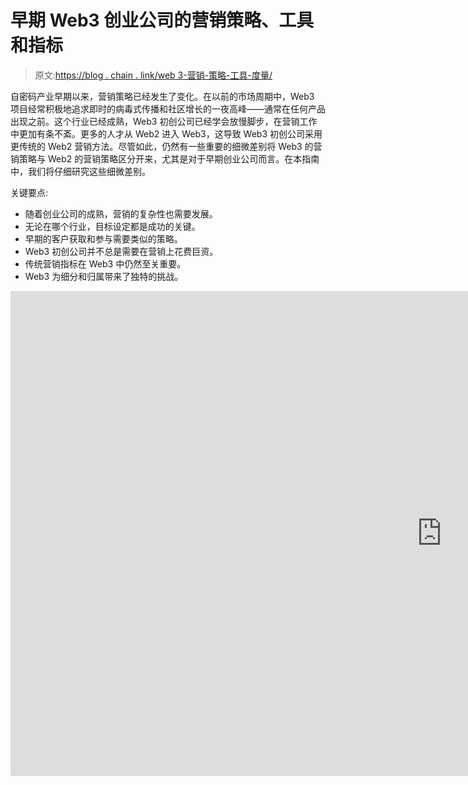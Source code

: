 # 早期 Web3 创业公司的营销策略、工具和指标

> 原文:[https://blog . chain . link/web 3-营销-策略-工具-度量/](https://blog.chain.link/web3-marketing-tactics-tools-metrics/)

自密码产业早期以来，营销策略已经发生了变化。在以前的市场周期中，Web3 项目经常积极地追求即时的病毒式传播和社区增长的一夜高峰——通常在任何产品出现之前。这个行业已经成熟，Web3 初创公司已经学会放慢脚步，在营销工作中更加有条不紊。更多的人才从 Web2 进入 Web3，这导致 Web3 初创公司采用更传统的 Web2 营销方法。尽管如此，仍然有一些重要的细微差别将 Web3 的营销策略与 Web2 的营销策略区分开来，尤其是对于早期创业公司而言。在本指南中，我们将仔细研究这些细微差别。

关键要点:

*   随着创业公司的成熟，营销的复杂性也需要发展。
*   无论在哪个行业，目标设定都是成功的关键。
*   早期的客户获取和参与需要类似的策略。
*   Web3 初创公司并不总是需要在营销上花费巨资。
*   传统营销指标在 Web3 中仍然至关重要。
*   Web3 为细分和归属带来了独特的挑战。

<iframe title="Marketing Tactics for Early-Stage Web3 Startups | Startup With Chainlink" width="1380" height="776" src="https://www.youtube.com/embed/ZXvtRRn_AK4?feature=oembed" frameborder="0" allow="accelerometer; autoplay; clipboard-write; encrypted-media; gyroscope; picture-in-picture" allowfullscreen=""></div> <h2><span style="font-weight: 400;">什么是营销成熟度，它是如何演变的？</span></h2> <p>营销成熟度描述了一家初创公司在营销实践方面达到的复杂程度。最有力的成熟度指标是初创公司处理数据的方式。早期创业公司收集的数据非常少，或者以非结构化的方式收集。他们的努力往往是低效的，因为他们没有充分了解什么是有效的，什么是无效的。随着创业公司的成熟，它学会收集更多的数据，整合数据，并利用数据获得更精细的见解，如获得新客户的成本或现有客户的终身价值。更成熟的创业公司可以将收入归属于特定的营销渠道，这有助于他们优化资源。</p> <p>下图总结了传统 B2C 或交易型初创企业走向营销成熟的历程。</p> <figure id="attachment_4394" aria-describedby="caption-attachment-4394" style="width: 4000px" class="wp-caption aligncenter"><img decoding="async" loading="lazy" class="wp-image-4394 size-full" src="../Images/7c3733cda1adaa4cbca8a592b8af7d1b.png" alt="A diagram that describes how the marketing maturity of startups evolves over time" width="4000" height="2250" srcset="https://blog.chain.link/wp-content/uploads/2022/08/marketing-sophistication-framework.png 4000w, https://blog.chain.link/wp-content/uploads/2022/08/marketing-sophistication-framework-300x169.png 300w, https://blog.chain.link/wp-content/uploads/2022/08/marketing-sophistication-framework-1024x576.png 1024w, https://blog.chain.link/wp-content/uploads/2022/08/marketing-sophistication-framework-768x432.png 768w, https://blog.chain.link/wp-content/uploads/2022/08/marketing-sophistication-framework-1536x864.png 1536w, https://blog.chain.link/wp-content/uploads/2022/08/marketing-sophistication-framework-2048x1152.png 2048w, https://blog.chain.link/wp-content/uploads/2022/08/marketing-sophistication-framework-640x360.png 640w, https://blog.chain.link/wp-content/uploads/2022/08/marketing-sophistication-framework-298x167.png 298w, https://blog.chain.link/wp-content/uploads/2022/08/marketing-sophistication-framework-24x14.png 24w, https://blog.chain.link/wp-content/uploads/2022/08/marketing-sophistication-framework-36x20.png 36w, https://blog.chain.link/wp-content/uploads/2022/08/marketing-sophistication-framework-48x27.png 48w" sizes="(max-width: 4000px) 100vw, 4000px" data-original-src="https://blog.chain.link/wp-content/uploads/2022/08/marketing-sophistication-framework.png"/><figcaption id="caption-attachment-4394" class="wp-caption-text">Each step of the marketing sophistication framework has a different focus—<a href="https://www.youtube.com/watch?v=vn1CMLnvGmE">source</a></figcaption></figure> <h2><span style="font-weight: 400;">在决定策略之前设定营销目标</span></h2> <p>一些没有经验的团队根据其他人的做法来选择他们的营销策略，但这可能是一种有风险的方法。每个项目都不同，营销目标也略有不同。这些目标通常分为两大类:“客户获取”和“客户参与”。换句话说，让人们试用你的产品，让他们对你的品牌保持忠诚。这些首要的类别提供了更细粒度的目标，比如让 X 数量的人注册一个 Discord 或注册一个 NFT 白名单。</p> <p><span style="font-weight: 400;">对于 Web3,“客户获取”和“客户参与”等类别根据其所处的阶段有所不同，可能包含如下目标:</span></p> <ul> <li aria-level="1"><b>寻找早期投资者<br/> </b>这往往发生在种子前期和产品前期。有人可能会说，没有产品，就无法获得客户。然而，在 Web3 中，初创公司往往更积极地推动验证其产品概念的行动，例如推动人们注册产品前社区。在这里，收购和参与受到超越创始人个人网络的草根营销策略的刺激。项目本身并不是在寻找“客户”，而是寻找支持者。然而，他们的策略将类似于他们以后用来寻找客户的策略。</li> <li aria-level="1"><b>获取用户与产品互动并给出反馈<br/> </b>在 testnet 上上线的更成熟的 Web3 项目可以致力于获取“用户”。请注意，用户和客户之间的区别不仅仅是语义上的。用户是与产品互动但不一定提供任何收入的人，而顾客通常是为产品付费的人。不是每个人都同意这种区分——前 Twitter 首席执行官杰克·多西曾想把 Twitter 用户称为顾客——但这对于 Web3 营销来说是一种有用的区分。成为一些 Web3 服务(基础设施工具或免费游戏)的用户而不为一个项目创造收入是可能的，尤其是当它处于第一次迭代的时候。</li> <li aria-level="1"><b>获取社区成员带动网络效应<br/> </b>通常，获取创收用户并不是最直接的目标。Web3 比任何其他行业都更依赖网络效应，在早期阶段，初创公司的营销资源完全集中在这个目标上。这意味着让人们谈论他们的项目，参与他们的品牌，并参与他们的社区。这建立了一个可持续的网络，然后可以进一步产生收入。</li> </ul> <p><b>支付收购费用时，首先确定目标市场<br/> </b> <span style="font-weight: 400;">明确的目标受众有助于塑造营销活动的方方面面，从内容创作到影响者选择。在早期阶段，许多 Web3 初创公司忽略了在有意义的细节层次上定义目标受众，而是通常瞄准任何对加密感兴趣的人。当一家初创公司还没有进行任何付费营销时，这是一个无害的错误。然而，一旦一家初创公司开始投入营销预算，就有必要更详细地定义目标受众。这将在我们稍后讨论优化营销绩效时详细讨论。</span></p> <h2>早期的 Web3 创业公司应该使用什么样的营销策略？</h2> <p>通常，一家初创公司的策略是特定于他们的商业模式和垂直市场的，但是 Web3 初创公司作为一个整体倾向于选择不同于 Web2 的渠道。例如，在 Web2 世界中，影响者营销是一种在某些垂直行业(如时尚和化妆品)中大量使用的策略，但在其他行业(如 SaaS 工具和网上银行)中使用较少。然而，在 Web3 中，影响者营销是相当普遍的。这可能是因为更需要专家来帮助观众驾驭技术复杂、拥挤和快速变化的 Web3 市场。</p> <p>下图概述了 Web3 中最受欢迎的传统营销策略。深色圆圈代表与早期初创公司最相关的策略，较大的圆圈代表策略对流量和用户获取的潜在影响。</p> <figure id="attachment_4421" aria-describedby="caption-attachment-4421" style="width: 3840px" class="wp-caption aligncenter"><img decoding="async" loading="lazy" class="wp-image-4421 size-full" src="../Images/a411000fa093203ead8f6fd649e21d5b.png" alt="A diagram that shows the different marketing tactics that are popular in web3" width="3840" height="2160" srcset="https://blog.chain.link/wp-content/uploads/2022/09/marketing-tactics-early-stage-web3startups.png 3840w, https://blog.chain.link/wp-content/uploads/2022/09/marketing-tactics-early-stage-web3startups-300x169.png 300w, https://blog.chain.link/wp-content/uploads/2022/09/marketing-tactics-early-stage-web3startups-1024x576.png 1024w, https://blog.chain.link/wp-content/uploads/2022/09/marketing-tactics-early-stage-web3startups-768x432.png 768w, https://blog.chain.link/wp-content/uploads/2022/09/marketing-tactics-early-stage-web3startups-1536x864.png 1536w, https://blog.chain.link/wp-content/uploads/2022/09/marketing-tactics-early-stage-web3startups-2048x1152.png 2048w, https://blog.chain.link/wp-content/uploads/2022/09/marketing-tactics-early-stage-web3startups-640x360.png 640w, https://blog.chain.link/wp-content/uploads/2022/09/marketing-tactics-early-stage-web3startups-298x167.png 298w, https://blog.chain.link/wp-content/uploads/2022/09/marketing-tactics-early-stage-web3startups-24x14.png 24w, https://blog.chain.link/wp-content/uploads/2022/09/marketing-tactics-early-stage-web3startups-36x20.png 36w, https://blog.chain.link/wp-content/uploads/2022/09/marketing-tactics-early-stage-web3startups-48x27.png 48w" sizes="(max-width: 3840px) 100vw, 3840px" data-original-src="https://blog.chain.link/wp-content/uploads/2022/09/marketing-tactics-early-stage-web3startups.png"/><figcaption id="caption-attachment-4421" class="wp-caption-text">Early-stage Web3 startups tend to prefer slightly different tactics to those in Web2</figcaption></figure> <p>请注意，像影响者营销这样的策略可能会很昂贵。尚未获得资金的 Web3 初创公司最好先尝试免费或低成本的营销策略。如果他们还不确定谁是他们的目标受众，这一点尤其有效。</p> <p> </p> <h3><span style="font-weight: 400;">低成本营销战术</span></h3> <p>与付费广告不同，这些策略通常围绕为受众提供某种价值的内容(如教育、娱乐或灵感)。由于其固有的价值，这种内容倾向于有机传播。它回答人们在搜索引擎中输入的问题，或者激励人们分享他们的网络。</p> <h4><span style="font-weight: 400;">创建关于你所在生态系统中流行主题的内容</span></h4> <p>研究并涵盖一个与搜索查询相匹配的主题，与你的项目目标相一致，并在不同的加密社区中保持一致。这可以通过各种不同的格式完成，例如:</p> <ul> <li style="font-weight: 400;" aria-level="1"><span style="font-weight: 400;"> <strong>博客文章</strong> <br/> </span> <span style="font-weight: 400;">在传统的 Web2 世界中，博客是一种有效但具有挑战性的策略，原因很简单，那就是大量的内容在争夺相同的受众。在 Web3 中，竞争有所减少，尽管这种情况正在迅速改变。即使是现在，Web3 初创公司也不太可能通过一般的列表文章或含糊的三段意见文章获得好结果。许多团队会从写他们的愿景和路线图开始，这很好，但不太可能带来大量的流量。相反，创始人应该专注于为目标受众增加价值的内容。例如，开发人员出身的营销人员 Martin Gontovnikas 谈到了“</span> <a style="font-size: 16px; background-color: #ffffff;" href="https://gon.to/2018/12/13/content-products-the-new-way-of-doing-content-marketing/"> <span style="font-weight: 400;">内容产品</span> </a> <span style="font-weight: 400;">”的概念，这种产品包括有助于说明概念的交互式小部件。虽然他关注的是面向开发者的内容，但同样的原则也可以应用于其他受众。</span></li> <li style="font-weight: 400;" aria-level="1"><span style="font-weight: 400;"> <strong>长篇社交帖子</strong> <br/> </span> <span style="font-size: 16px; font-weight: 400;"> <span style="font-size: 16px; font-weight: 400;">传统社交媒体平台如 LinkedIn 和 Quora 拥有大量受众，帖子字数限制也很宽松(200-600 字)。这意味着创业公司可以通过以小块形式提供内容来获得曝光，作为长篇博客的替代。</span> </span> <span style="font-weight: 400;">例如，</span><a style="font-size: 16px; background-color: #ffffff;" href="https://www.linkedin.com/company/lifedefied/"><span style="font-weight: 400;">life defied</span></a><span style="font-weight: 400;"><span style="font-weight: 400;">，一家有 Chainlink 参与者的初创公司，开展了一个“DeFi 每日一词”</span> </span>活动，他们提供了关于 DeFi 生态系统的小块可消化的解释性内容。目的是帮助教育他们的目标受众，创造良好的意愿和品牌资产，而不是直接宣传他们的产品。LifeDeFied 通过为大学生提供教育实习来降低成本，让他们通过写帖子来学习和获得网络 3 方面的经验。一个帖子引起了一个人脉很广的用户的注意，他在自己更广的网络中分享了这个帖子。两周内，他们的白名单上的用户从 1000 人增加到了 16000 人。</li> </ul> <h4><span style="font-weight: 400;">发挥您的内容优势</span></h4> <p><span style="font-weight: 400;">文字内容之所以受欢迎，是因为它能吸引有机的搜索引擎流量，但不一定非要独家使用。许多创始人发挥他们的优势，以他们最习惯的方式创作内容。其他格式可能包括视频、音频甚至一系列动画 gif。重要的是，传达的信息清晰且切中目标。</span></p> <p>例如，Cardano 创始人查尔斯·霍斯金森(Charles Hoskinson)通过定期直播直接向他的社区发表演讲。在他的视频内容中，他表达了对更广泛主题的看法，这些主题远远超出了 Cardano 生态系统的未来。虽然他的内容并不适合所有人，但他已经找到了自己的内容定位，并很好地利用了它。</p> <h4><span style="font-weight: 400;">早在</span>就认真对待 SEO</h4> <p>大多数创业公司都明白 SEO 在抽象层面上的重要性，但倾向于推迟投资，直到他们拥有足够的内容。在早期，他们完全专注于尽可能快地获取内容，不愿意实施可能会减慢他们速度的流程。对一些人来说，依靠社交媒体上分享的内容比让它在搜索引擎结果中排名更高更容易。这是一个巨大的错失的机会。当然，找到正确的关键词，获得足够的反向链接，建立域名权威以排在最前面的结果可能需要很长时间，但这是非常值得的努力，从长远来看，可以带来更多的流量。</p> <p><span style="font-weight: 400;">在 Web3 中，排名靠前的一个流行捷径是使用 Medium 或 Hackernoon 等第三方平台发布长篇内容。这些平台入门容易，域权限高，获得大量有机流量。一些专家建议不要使用 Medium，因为它不会为初创公司自己的网站带来流量或域名授权。为了规避这个问题，创业公司通常会先在自己的网站上发布内容，然后在他们的媒体出版物上转贴，同时将原始文章的 URL 配置为</span> <a href="https://help.medium.com/hc/en-us/articles/360033930293-Set-a-canonical-link"> <span style="font-weight: 400;">规范链接</span> </a> <span style="font-weight: 400;">。</span></p> <h4><span style="font-weight: 400;">在其他社区发表深思熟虑的帖子</span></h4> <p>秘密社区被自我推销所困扰。项目团队非常清楚 Web3 生态系统是如何相互关联的，并致力于利用这一点。只要这些互动增加了价值，这种策略本身就很好。这就是为什么遵循与你的主要教育内容相同的原则是很重要的，在不积极宣传你的项目的情况下提供价值。回答问题并帮助人们理解与您的项目相关的概念(例如，区块链国家间的交流)。</p> <p>另外，确保人们知道你在为谁工作。例如，数据转换工具 dbt 因其蓬勃发展的 Slack 分析工程师社区而闻名。该社区还包含许多供应商，他们的目标与 dbt 一致，并希望影响他们的社区成员。为此，dbt 有非常 <a href="https://www.getdbt.com/community/vendor-guidelines/"> <span style="font-weight: 400;">的厂商参与</span> </a> <span style="font-weight: 400;">的具体指导方针。例如，要求供应商在他们的配置文件名称中用括号括起他们的公司名称，例如“Alice (MyDataTool)”。这些指导方针确保社区成员知道谁为供应商工作，允许供应商建立一点品牌认知度，并鼓励供应商增加价值。</span></p> <h3><span style="font-weight: 400;">付费营销策略</span></h3> <p>一旦一家初创公司获得了一些初始种子资金，它就可以建立一个营销预算，并考虑如何最好地分配这笔预算。</p> <h4><b>联盟营销</b> <span style="font-weight: 400;"> </span></h4> <p>在联盟营销中，内容制作者通过将读者引向初创公司的网站而获得佣金。然而，这些佣金可以是有条件的。通常，佣金是在被推荐的用户执行一些特定的操作后支付的，例如填写特定的注册表格或进行购买。例如，亚马逊以其联盟计划而闻名，该计划鼓励内容创作者在亚马逊上评论产品并链接到这些产品。联盟营销需要复杂的跟踪来自动归属和支付佣金，这就是为什么出版商通常使用第三方提供商。目前，很少有专门从事 Web3 的附属技术提供商，尽管像 <a href="https://magicsquare.io/next-gen-affiliate-promotion/"> <span style="font-weight: 400;">【魔方】</span> </a> <span style="font-weight: 400;">这样的新兴创业公司正在寻求利用这个 Web3 移动应用的机会。在任何情况下，联盟营销可以是一个强大的方式来产生线索。主要的加密品牌如币安、比特币基地和 Kucoin 都有蓬勃发展的内部附属程序</span></p> <h4><b>影响者营销</b></h4> <p>如前所述，这种方法在 Web3 中非常流行，因为它可以快速生成大量线索。不过，也可以是 <a href="https://bdc.consulting/blog/opinion/influence-marketing-can-generate-roi-700-consider-risks"> <span style="font-weight: 400;">冒险战术</span> </a> <span style="font-weight: 400;">。很多创业公司尝试的太早，浪费了流量和预算。这是因为他们没有考虑影响者的受众与他们自己的目标受众的兼容性。选择质量影响者需要时间，当初创公司与兼容的</span> <a href="https://builtin.com/marketing/micro-influencer"> <span style="font-weight: 400;">微影响者</span> </a> <span style="font-weight: 400;">建立长期关系时，这种策略最有效。向一个拥有大量追随者的超级影响者付费来提及你的项目似乎是一个快速的胜利，但这很少会带来可持续的增长。</span></p> <h4><b>参与激励</b></h4> <p>Web3 营销剧本的另一个经典策略是以某种方式提供参与项目的激励。有许多不同种类的激励措施，每一种都取决于项目的商业模式。 <span style="font-weight: 400;"> <br/> </span> <span style="font-weight: 400;">例如:</span></p> <ul> <li style="font-weight: 400;" aria-level="1">DeFi 协议可以激励用户通过支付利息来提供流动性。</li> <li style="font-weight: 400;" aria-level="1">NFT 项目可以通过将用户加入 NFT 空投的白名单来激励用户提交他们的联系方式。</li> <li style="font-weight: 400;" aria-level="1">L1 协议可以通过提供交易费用的份额来激励用户保护网络并成为验证者。</li> <li style="font-weight: 400;" aria-level="1">Web3 游戏项目可以通过建立“玩即赚”的经济学来激励玩家玩游戏。</li> </ul> <p>应该谨慎使用激励策略，如奖励在社交媒体上执行规定任务的人。本质上，这种策略是另一种形式的有偿推广。此外，规定的任务很容易自动化，因此可以进行游戏。这导致低质量的社交媒体活动，很少产生长期的网络效应。当奖励自发地给予使用产品的忠实用户时，效果会更好。</p> <h2>早期的 Web3 创业公司应该跟踪哪些营销指标？</h2> <p>由于早期创业公司的目标是以尽可能低的成本提高知名度和销售线索，所以重点应该是了解如何获得新用户和社区成员。</p> <h3><span style="font-weight: 400;">流量来源</span></h3> <p><span style="font-weight: 400;">一开始，一个未知的项目通常是通过搜索引擎和非付费社交媒体提及等有机来源发现的。如果创业公司有预算，他们可能会加入付费推广。然而，最终更多的流量应该来自项目网络本身，这意味着项目自己的 Discord 服务器或 Twitter 账户将把流量导向他们的 dApp，而不是其他人的。本质上，初创公司需要增加直接流量或来自自己领域和账户的流量的比例。</span></p> <h3><span style="font-weight: 400;">有机获得的用户或社区成员的百分比</span></h3> <p>因为所有的 Web3 项目都依赖于网络效应，所以目标是获得那些被项目本身的使命所激励的用户。用户发现项目或社区是有机的，这一事实是一个更强的信号，表明他们可能会更忠诚。为流量付费是一种可以接受的策略，可以在一开始获得动力，但随着项目的成熟，创业公司应该减少对流量的依赖。从长期来看，过度依赖付费收购是一个信号，表明由于项目、其营销或目标市场本身的问题，项目没有实现网络效应。</p> <h3><span style="font-weight: 400;">获客成本(CAC) </span></h3> <p>这个指标旨在量化初创公司平均花费多少来获得每个访问者或用户。许多早期的 Web3 创业公司在评估营销绩效时不考虑 CAC，因为他们还没有为流量付费。在一个非常基本的层面上，如果一家初创公司向一个有影响力的人支付 5000 欧元来推广他们的项目，而他们的 dApp 在相关时间段内获得了 1000 个额外的独立用户，那么 CAC 是每个用户 5 欧元。如前所述，这一指标取决于什么是真正的“客户获取”。请注意，运营成本(如支付作家创作内容)通常不包括在 CAC 计算中。然而，空投和其他激励措施在技术上被算作付费采购，因此它们应该被包括在任何 CAC 计算中。CAC 的目的是帮助创业公司更有效地分配有限的营销预算。这个想法是确定具有最低 CAC 的战术，并消除 CAC 过高的战术。</p> <h2>Web3 创业公司如何发展他们的营销策略？</h2> <p>随着一家初创公司的成熟，它开始变得越来越清楚在哪里投入营销资源。开始时，许多团队尝试“喷雾和祈祷”的方法，他们瞄准大量受众，并希望其中一些人成为用户(垃圾邮件显然是这种策略的一个极端例子)。在后期阶段，初创公司学会减少浪费，专注于真正带来成果的东西。</p> <p><span style="font-weight: 400;">他们可以通过几种不同的方式实现这种成熟:</span></p> <h3><span style="font-weight: 400;">更精确地定义目标受众</span></h3> <p>最终，Web3 创业公司需要超越简单地瞄准“加密人”。在传统营销中，受众是根据人口统计、地理、行为和心理特征来划分的。Investopedia <a href="https://www.investopedia.com/terms/t/target-market.asp"> <span style="font-weight: 400;">以“生活在寒冷气候中的 35 岁至 55 岁的中产阶级女性”</span> </a> <span style="font-weight: 400;">为例，将其作为一家休闲服装公司的潜在目标。</span></p> <p>总的来说，这些细分市场也适用于 Web3，但有一些细微差别。这是因为整个加密市场仍然偏向男性，并严重偏向千禧一代和 Z 世代(尽管<a href="https://www.stilt.com/blog/2021/03/vast-majority-crypto-buyers-millennials-gen-z/"><span style="font-weight: 400;">X 世代加密买家的支出显然超过 Z 世代和千禧世代买家</span> </a> <span style="font-weight: 400;">)。尽管范围较窄，但仍有许多地理和行为模式可以作为目标。</span></p> <p>加密市场也是高度互联的，所以创业公司需要考虑与其他 Web3 社区的密切关系作为潜在的目标标准。这个 <a href="https://anvaka.github.io/sayit/?query="> <span style="font-weight: 400;">子编辑分析器</span> </a> <span style="font-weight: 400;">是快速找到对齐社区的便利工具。Reddit 在许多加密社区中非常受欢迎，该工具可以分析除了主要目标社区之外，用户还在哪些社区中发布帖子。</span></p> <p>一般来说，每个社区都有特定的人口构成，这与占主导地位的“年轻和男性”用户不同。例如，在购买艺术品 NFT 的收藏者中，女性占到了三分之一以上<a href="https://www.arttechreport.com/#KF-08"><span style="font-weight: 400;"/></a><span style="font-weight: 400;">(这里的重点更多是艺术家本人，而不是 NFT 品牌)。因此，如果一个 Web3 项目想要针对 Z 世代或千禧一代女性，营销策略可以是在评论 NFT 艺术收藏的出版物上投放广告。</span></p> <p>最重要的一点是，除非你详细地定义你的目标市场，否则任何营销活动都有极其浪费的风险。提问如下问题:</p> <ul> <li style="font-weight: 400;" aria-level="1">你的目标市场有多大？Z 世代，千禧一代，X 世代？</li> <li style="font-weight: 400;" aria-level="1">他们对 Web3 的兴趣是什么？DeFi 爱好者？游戏赚钱的玩家？无聊的人猿爱好者？Algonaut 还是以太坊忠诚者？</li> <li style="font-weight: 400;" aria-level="1">他们在 Web3 生态系统中的角色是什么？开发商还是收藏家？</li> <li style="font-weight: 400;" aria-level="1">他们的一般兴趣是什么？体育博彩，网络游戏，艺术收藏，电子音乐？</li> </ul> <h3><span style="font-weight: 400;">尝试新的频道和格式</span></h3> <p>许多创业公司长期坚持同样的可靠营销渠道。当一个营销团队不断尝试新的渠道和形式时，它更有可能成熟。这就需要创业公司在营销预算中拨出一定的一部分用于测试和多样化。</p> <p>这可能意味着在 Stack Overflow 等新频道上开展一场小型付费活动，或者尝试一种新的竞赛形式，比如让用户有机会命名下一个 NFT 系列。</p> <p><span style="font-weight: 400;">这里的最终目标是减少对某个特定渠道的依赖，如影响者，并确保不同的营销策略以更均匀分布的方式推动用户获取。这使得初创公司更能适应可能扰乱某些营销渠道的变化(如对加密广告的监管力度加大)。</span></p> <h3><span style="font-weight: 400;">更好地跟踪和自动化</span></h3> <p>跟踪是推动所有形式的数字营销的命脉。大多数早期的 Web3 团队知道谷歌分析的重要性，并至少在基本层面上监控他们的网站流量。然而，有效的营销团队的区别在于他们能够将不同的数据源结合起来，以获得对谁是他们的客户以及特定营销活动如何进行的更细致的了解。这是通过复杂的运动归因实现的。换句话说，如果一个用户在 NFTs 上花了 1000 美元，那么这个用户是如何获得的？他们对付费广告有反应吗？他们一路上看到你的内容了吗？</p> <p><span style="font-weight: 400;">这种技术被称为</span> <a href="https://insights.project-a.com/how-to-set-up-a-multi-touch-attribution-model-a24c4d8e6b8d"> <span style="font-weight: 400;">多点触摸归因</span> </a> <span style="font-weight: 400;">，它旨在量化每个营销渠道对用户转化之旅的影响。然而，它需要一定程度的数据科学和开发技能来设置。在 Web3 中，初创公司仍在试图解决技术障碍，在不损害钱包安全的情况下，将链上活动与链下用户数据联系起来。</span></p> <p>通常，初创公司会建立定制的内部数据管道，以方便详细的活动归属。这并不总是必要的，因为有第三方工具，如<a href="https://blog.hubspot.com/marketing/attribution-reports-definition"><span style="font-weight: 400;">【HubSpot】</span></a><span style="font-weight: 400;">仍然有助于跟踪链外转换(即用户注册)。然而，无论使用哪种工具，这种复杂程度都要求初创公司将数据分析和跟踪作为一种独特的内部技能组合进行投资(而不是依赖代理机构或顾问)。</span></p> <h3><span style="font-weight: 400;">投资可靠且经济高效的营销技术组合</span></h3> <p><span style="font-weight: 400;">可靠的营销技术体系不一定要包括 Salesforce 或 Segment 等高端营销系统。刚起步时，初创公司可以使用更便宜的开源替代产品或免费的成熟营销工具。</span></p> <p><span style="font-weight: 400;">不管具体的工具是什么，将营销工具集想象成一个组件的“堆栈”有助于推动用户通过</span> <a href="https://www.hotjar.com/blog/marketing-funnel/"> <span style="font-weight: 400;">营销漏斗</span> </a> <span style="font-weight: 400;">。任何数据驱动的营销团队的目标都是尽可能地将这些组件联系起来，以获得尽可能好的洞察力。</span></p> <p><span style="font-weight: 400;">下表总结了营销漏斗的每种状态，并提出了一些早期创业公司可以用来在每个阶段做得更好的负担得起或免费的工具:</span></p> <p><img decoding="async" loading="lazy" class="aligncenter size-full wp-image-4393" src="../Images/6cdd3e3a58af054dee1f24cabe109e29.png" alt="A table that proposes low-cost software solutions for marketing tech stack" width="3801" height="3752" srcset="https://blog.chain.link/wp-content/uploads/2022/08/low-cost-marketing-tech-stack.png 3801w, https://blog.chain.link/wp-content/uploads/2022/08/low-cost-marketing-tech-stack-300x296.png 300w, https://blog.chain.link/wp-content/uploads/2022/08/low-cost-marketing-tech-stack-1024x1011.png 1024w, https://blog.chain.link/wp-content/uploads/2022/08/low-cost-marketing-tech-stack-768x758.png 768w, https://blog.chain.link/wp-content/uploads/2022/08/low-cost-marketing-tech-stack-1536x1516.png 1536w, https://blog.chain.link/wp-content/uploads/2022/08/low-cost-marketing-tech-stack-2048x2022.png 2048w, https://blog.chain.link/wp-content/uploads/2022/08/low-cost-marketing-tech-stack-24x24.png 24w, https://blog.chain.link/wp-content/uploads/2022/08/low-cost-marketing-tech-stack-36x36.png 36w, https://blog.chain.link/wp-content/uploads/2022/08/low-cost-marketing-tech-stack-48x48.png 48w" sizes="(max-width: 3801px) 100vw, 3801px" data-original-src="https://blog.chain.link/wp-content/uploads/2022/08/low-cost-marketing-tech-stack.png"/></p> <p>虽然您可能已经熟悉了其中的一些工具，但请考虑一下，这些工具中有多少可以更好地连接起来，以获得更精细的洞察力。例如，您可以将通过注册表单获得的客户数据与通过社区平台获得的数据联系起来。</p> <h2><b> Web3 的营销人员仍然可以从 Web2 中学到很多东西</b></h2> <p>尽管 Web3 引入了全新的商业模式和技术范式，但 Web3 的营销人员仍有许多可以向 Web2 的同行学习的地方。对于 dApp 或分散的 NFT 社区来说,“获得客户”的概念可能感觉像是一个陌生的概念，但其背后的目标仍然是相关的。如果一个团队有意识地花费时间和资金来吸引用户，他们需要找出哪种策略能带来最好的结果。没有人有无限的时间或资金花在营销上。在某种程度上，营销策略需要被优先考虑，无效的被丢弃。这只能通过更好的数据管道和跟踪实践来实现。虽然许多 Web3 老手可能会对更深入的用户跟踪的想法感到愤怒，但这是随着行业成熟(以及监管和机构参与的增加)而出现的许多权衡之一。如果 Web3 技术供应商能够在更好的分析和账户安全之间找到正确的平衡，Web3 初创公司将处于有利地位，可以达到营销成熟的后期阶段，并达到与 Web2 技术品牌相同的复杂程度。但是，即使链外和链内用户数据目前仍然脱节，Web3 营销人员仍然可以利用现有的 Web2 技术来优化他们的营销策略，更有效地刺激增长。</p> <h2><b>适用于带链环的启动</b></h2> <p><a href="https://chainlinklabs.com/startup"><span style="font-weight: 400;">Startup with chain link</span></a><span style="font-weight: 400;">专为支持 Web3 创始人而打造，为他们提供世界一流的资源，协助他们踏上创业之旅。该项目帮助初创公司从最初的构思和验证到建立一个工作系统和培养社区。</span></p> <p><span style="font-weight: 400;">正在打造独特而有趣的产品、服务或产品的 Web3 创始团队被邀请到</span> <a href="https://chainlinklabs.com/startup"> <span style="font-weight: 400;">申请</span> </a> <span style="font-weight: 400;">。</span> <span style="font-weight: 400;">更多的 Web3 启动资源直接发送到你的收件箱</span> <span style="font-weight: 400;">，</span> <a href="https://pages.chain.link/subscribe"> <span style="font-weight: 400;">注册 Chainlink 简讯</span> </a> <span style="font-weight: 400;">。</span></p> <div class="widget_tag_cloud tag-list"/> </body> </html></iframe>